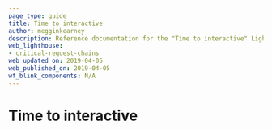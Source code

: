 ```yaml
---
page_type: guide
title: Time to interactive
author: megginkearney
description: Reference documentation for the "Time to interactive" Lighthouse audit.
web_lighthouse:
- critical-request-chains
web_updated_on: 2019-04-05
web_published_on: 2019-04-05
wf_blink_components: N/A
---
```


# Time to interactive